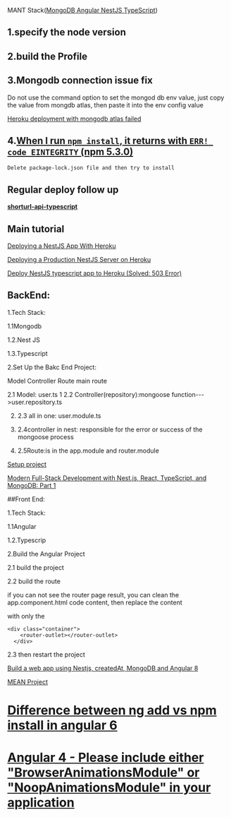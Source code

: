 MANT  Stack([MongoDB Angular NestJS TypeScript](https://morioh.com/p/ffa5a649384f))



## 1.specify the node version

## 2.build the Profile 

## 3.Mongodb connection issue fix



Do not use the command option to set the mongod db env value, just copy the value from mongdb atlas, then paste it into the env config value

[Heroku deployment with mongodb atlas failed](https://forum.codewithmosh.com/t/heroku-deployment-with-mongodb-atlas-failed/1626)

## 4.[When I run `npm install`, it returns with `ERR! code EINTEGRITY` (npm 5.3.0)](https://stackoverflow.com/questions/47545940/when-i-run-npm-install-it-returns-with-err-code-eintegrity-npm-5-3-0)

```
Delete package-lock.json file and then try to install
```

## Regular deploy follow up

**[shorturl-api-typescript](https://github.com/GlennOu66304/shorturl-api-typescript)**

## Main tutorial

[Deploying a NestJS App With Heroku](https://medium.com/weekly-webtips/deploying-a-nestjs-app-with-heroku-5fa84cb5b6c6)

[Deploying a Production NestJS Server on Heroku](https://www.joshmorony.com/deploying-a-production-nestjs-server-on-heroku/)

[Deploy NestJS typescript app to Heroku (Solved: 503 Error)](https://dev.to/rosyshrestha/deploy-nestjs-typescript-app-to-heroku-27e)

## BackEnd:

1.Tech Stack:

1.1Mongodb

1.2.Nest JS

1.3.Typescript



2.Set Up the Bakc End Project:

Model Controller Route main route

2.1 Model: user.ts
1
2.2 Controller(repository):mongoose function--->user.repository.ts

2. 2.3 all in one: user.module.ts

2. 2.4controller in nest: responsible for the error or success of the mongoose process

2. 2.5Route:is in the app.module and router.module

[Setup project](https://javascript.plainenglish.io/build-a-server-side-app-with-typescript-nestjs-and-mongodb-d29d26ac1ab3)

[Modern Full-Stack Development with Nest.js, React, TypeScript, and MongoDB: Part 1](https://auth0.com/blog/modern-full-stack-development-with-nestjs-react-typescript-and-mongodb-part-1/)

##Front End:

1.Tech Stack:

1.1Angular

1.2.Typescrip



2.Build the Angular Project

2.1 build the project

2.2 build the route

if you can not see the router page result, you can clean the app.component.html code content, then replace the content 

with only the 

```
<div class="container">
    <router-outlet></router-outlet>
  </div>
```



2.3 then restart the project

[Build a web app using Nestjs, createdAt, MongoDB and Angular 8](https://www.djamware.com/post/5d2898430707cc5968d9d57f/build-a-web-app-using-nestjs-fastify-mongodb-and-angular-8)

[MEAN Project](https://livebook.manning.com/book/getting-mean-with-mongo-express-angular-and-node-second-edition/chapter-4/)



# [Difference between ng add  vs npm install  in angular 6](https://stackoverflow.com/questions/50169680/difference-between-ng-add-package-name-vs-npm-install-package-name-in-angula)



# [Angular 4 - Please include either "BrowserAnimationsModule" or "NoopAnimationsModule" in your application](https://stackoverflow.com/questions/46683027/angular-4-please-include-either-browseranimationsmodule-or-noopanimationsmo)